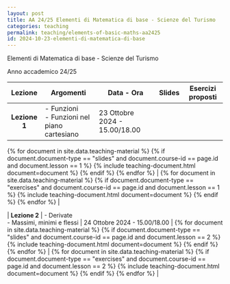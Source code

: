 ```yaml
---
layout: post
title: AA 24/25 Elementi di Matematica di base - Scienze del Turismo
categories: teaching
permalink: teaching/elements-of-basic-maths-aa2425
id: 2024-10-23-elementi-di-matematica-di-base
---
```



Elementi di Matematica di base - Scienze del Turismo

Anno accademico 24/25

<!--more-->


| Lezione         | Argomenti           | Data - Ora            | Slides          | Esercizi proposti |
| :-------:       | ------------------  | ---------------       | :-------:       | :-------:         |
| **Lezione 1**   | - Funzioni  <br>  - Funzioni nel piano cartesiano  | 23 Ottobre 2024 - 15.00/18.00   | 
{% for document in site.data.teaching-material %}
  {% if document.document-type == "slides" and document.course-id == page.id and document.lesson == 1 %}
    {% include teaching-document.html document=document %}
  {% endif %}
{% endfor %}    | 
{% for document in site.data.teaching-material %}
  {% if document.document-type == "exercises" and document.course-id == page.id and document.lesson == 1 %}
    {% include teaching-document.html document=document %}
  {% endif %}
{% endfor %}    |

| **Lezione 2**   | - Derivate  <br>  - Massimi, minimi e flessi  | 24 Ottobre 2024 - 15.00/18.00     |
{% for document in site.data.teaching-material %}
  {% if document.document-type == "slides" and document.course-id == page.id and document.lesson == 2 %}
    {% include teaching-document.html document=document %}
  {% endif %}
{% endfor %}    | 
{% for document in site.data.teaching-material %}
  {% if document.document-type == "exercises" and document.course-id == page.id and document.lesson == 2 %}
    {% include teaching-document.html document=document %}
  {% endif %}
{% endfor %}    |




